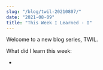 ```yaml
---
slug: "/blog/twil-20210807/"
date: "2021-08-09"
title: "This Week I Learned - I"
---
```


Welcome to a new blog series, TWIL. 

What did I learn this week:

- 